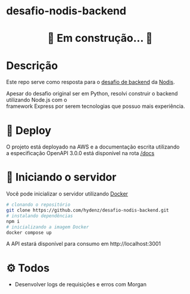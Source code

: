 # desafio-nodis-backend

<h1 align="center"> 🚧  Em construção...  🚧</h1>

# Descrição

Este repo serve como resposta para o [desafio de backend](https://github.com/nodis-com-br/backend-test) da [Nodis](https://www.nodis.com.br/).

Apesar do desafio original ser em Python, resolvi construir o backend utilizando Node.js
com o \
framework Express por serem tecnologias que possuo mais experiência.

# 🚀 Deploy

O projeto está deployado na AWS e a documentação escrita utilizando\
a especificação OpenAPI 3.0.0 está disponível na rota [/docs](http://ec2-15-228-34-22.sa-east-1.compute.amazonaws.com:3001/docs)

# 🐋 Iniciando o servidor

Você pode inicializar o servidor utilizando [Docker](https://www.docker.com/)

```bash
# clonando o repositório
git clone https://github.com/hydenz/desafio-nodis-backend.git
# instalando dependências
npm i
# inicializando a imagem Docker
docker compose up
```

A API estará disponível para consumo em http://localhost:3001

# ⚙️ Todos

- Desenvolver logs de requisições e erros com Morgan

